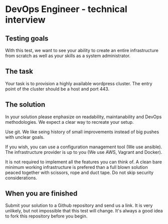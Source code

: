 # DevOps Engineer - technical interview

## Testing goals
With this test, we want to see your ability to create an entire infrastructure from scratch as well as your skills as a system administrator.

## The task
Your task is to provision a highly available wordpress cluster. The entry point of the cluster should be a host and port 443.

## The solution
In your solution please enphasize on readability, maintanability and DevOps methodologies. We expect a clear way to recreate your setup.

Use git. We like seing history of small improvements instead of big pushes with unclear goals.

If you wish, you can use a configuration management tool (We use ansible). The infrastructure provider is up to you (We use AWS, Vagrant and Docker).

It is not required to implement all the features you can think of. A clean bare minimum working infrastructure is prefered than a full blown solution peaced together with scissors, rope and duct tape. Do not skip security considerations.

## When you are finished
Submit your solution to a Github repository and send us a link.
It is very unlikely, but not impossible that this test will change. It's always a good idea to fork this repository before you begin.

